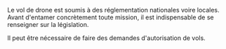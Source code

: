 Le vol de drone est soumis à des réglementation nationales voire locales. Avant d'entamer concrètement toute mission, il est indispensable de se renseigner sur la législation.

Il peut être nécessaire de faire des demandes d'autorisation de vols.
